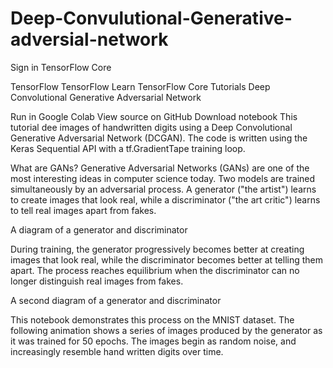 # Deep-Convulutional-Generative-adversial-network

Sign in
TensorFlow Core

TensorFlow
TensorFlow
Learn
TensorFlow Core
Tutorials
Deep Convolutional Generative Adversarial Network


Run in Google Colab
View source on GitHub
Download notebook
This tutorial dee images of handwritten digits using a Deep Convolutional Generative Adversarial Network (DCGAN). The code is written using the Keras Sequential API with a tf.GradientTape training loop.

What are GANs?
Generative Adversarial Networks (GANs) are one of the most interesting ideas in computer science today. Two models are trained simultaneously by an adversarial process. A generator ("the artist") learns to create images that look real, while a discriminator ("the art critic") learns to tell real images apart from fakes.

A diagram of a generator and discriminator

During training, the generator progressively becomes better at creating images that look real, while the discriminator becomes better at telling them apart. The process reaches equilibrium when the discriminator can no longer distinguish real images from fakes.

A second diagram of a generator and discriminator

This notebook demonstrates this process on the MNIST dataset. The following animation shows a series of images produced by the generator as it was trained for 50 epochs. The images begin as random noise, and increasingly resemble hand written digits over time.
